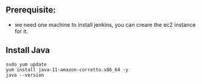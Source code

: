## Prerequisite:
- we need one machine to install jenkins, you can creare the ec2 instance for it.

## Install Java
```
sudo yum update
yum install java-11-amazon-corretto.x86_64 -y
java --version
```

## 
